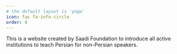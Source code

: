 ```yaml
---
# the default layout is 'page'
icon: fas fa-info-circle
order: 4
---
```


This is a website created by Saadi Foundation to introduce all active institutions to teach Persian for non-Persian speakers. 
